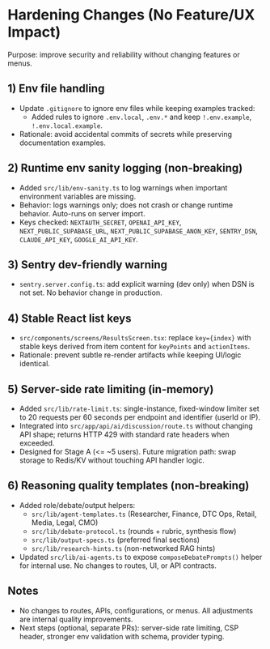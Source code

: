# Hardening Changes (No Feature/UX Impact)

Purpose: improve security and reliability without changing features or menus.

## 1) Env file handling
- Update `.gitignore` to ignore env files while keeping examples tracked:
  - Added rules to ignore `.env.local`, `.env.*` and keep `!.env.example`, `!.env.local.example`.
- Rationale: avoid accidental commits of secrets while preserving documentation examples.

## 2) Runtime env sanity logging (non-breaking)
- Added `src/lib/env-sanity.ts` to log warnings when important environment variables are missing.
- Behavior: logs warnings only; does not crash or change runtime behavior. Auto-runs on server import.
- Keys checked: `NEXTAUTH_SECRET`, `OPENAI_API_KEY`, `NEXT_PUBLIC_SUPABASE_URL`, `NEXT_PUBLIC_SUPABASE_ANON_KEY`, `SENTRY_DSN`, `CLAUDE_API_KEY`, `GOOGLE_AI_API_KEY`.

## 3) Sentry dev-friendly warning
- `sentry.server.config.ts`: add explicit warning (dev only) when DSN is not set. No behavior change in production.

## 4) Stable React list keys
- `src/components/screens/ResultsScreen.tsx`: replace `key={index}` with stable keys derived from item content for `keyPoints` and `actionItems`.
- Rationale: prevent subtle re-render artifacts while keeping UI/logic identical.

## 5) Server-side rate limiting (in-memory)
- Added `src/lib/rate-limit.ts`: single-instance, fixed-window limiter set to 20 requests per 60 seconds per endpoint and identifier (userId or IP).
- Integrated into `src/app/api/ai/discussion/route.ts` without changing API shape; returns HTTP 429 with standard rate headers when exceeded.
- Designed for Stage A (<= ~5 users). Future migration path: swap storage to Redis/KV without touching API handler logic.

## 6) Reasoning quality templates (non-breaking)
- Added role/debate/output helpers:
  - `src/lib/agent-templates.ts` (Researcher, Finance, DTC Ops, Retail, Media, Legal, CMO)
  - `src/lib/debate-protocol.ts` (rounds + rubric, synthesis flow)
  - `src/lib/output-specs.ts` (preferred final sections)
  - `src/lib/research-hints.ts` (non-networked RAG hints)
- Updated `src/lib/ai-agents.ts` to expose `composeDebatePrompts()` helper for internal use. No changes to routes, UI, or API contracts.

## Notes
- No changes to routes, APIs, configurations, or menus. All adjustments are internal quality improvements.
- Next steps (optional, separate PRs): server-side rate limiting, CSP header, stronger env validation with schema, provider typing.
